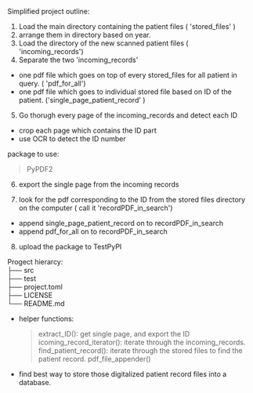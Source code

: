 Simplified project outline:

1. Load the main directory containing the patient files ( 'stored_files' )
2. arrange them in directory based on year.
3. Load the directory of the new scanned patient files ( 'incoming_records')
4. Separate the two 'incoming_records'

- one pdf file which goes on top of every stored_files for all patient in query. ( 'pdf_for_all')
- one pdf file which goes to individual stored file based on ID of the patient. ('single_page_patient_record' )

5. Go thorugh every page of the incoming_records and detect each ID

- crop each page which contains the ID part
- use OCR to detect the ID number

package to use:

> PyPDF2

6. export the single page from the incoming records

7. look for the pdf corresponding to the ID from the stored files directory on the computer ( call it 'recordPDF_in_search')

- append single_page_patient_record on to recordPDF_in_search
- append pdf_for_all on to recordPDF_in_search

8. upload the package to TestPyPI

Progect hierarcy: <br>
├── src  
├── test  
├── project.toml  
├── LICENSE <br>
└── README.md

- helper functions:

  > extract_ID(): get single page, and export the ID
  > icoming_record_iterator(): iterate through the incoming_records.
  > find_patient_record(): iterate through the stored files to find the patient record.
  > pdf_file_appender()

- find best way to store those digitalized patient record files into a database.
